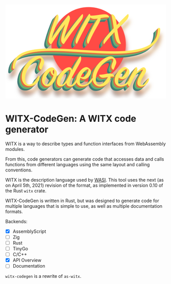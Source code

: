![WITX code generator](logo.png)
================================

# WITX-CodeGen: A WITX code generator

WITX is a way to describe types and function interfaces from WebAssembly modules.

From this, code generators can generate code that accesses data and calls functions from different languages using the same layout and calling conventions.

WITX is the description language used by [WASI](https://wasi.dev). This tool uses the next (as on April 5th, 2021) revision of the format, as implemented in version 0.10 of the Rust `witx` crate.

WITX-CodeGen is written in Rust, but was designed to generate code for multiple languages that is simple to use, as well as multiple documentation formats.

Backends:

* [X] AssemblyScript
* [ ] Zig
* [ ] Rust
* [ ] TinyGo
* [ ] C/C++
* [X] API Overview
* [ ] Documentation

`witx-codegen` is a rewrite of `as-witx`.
